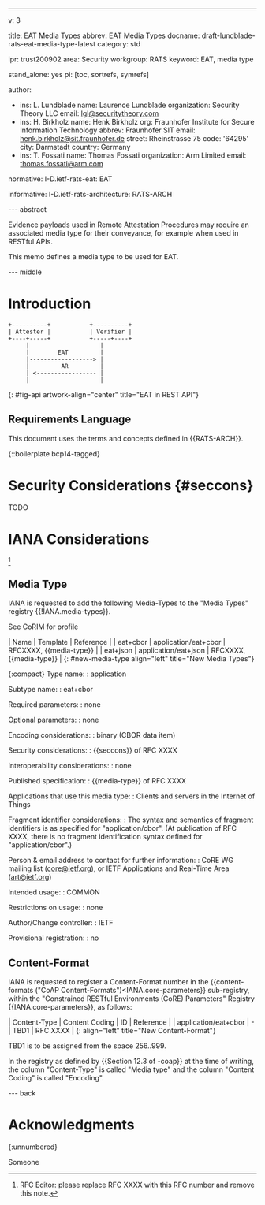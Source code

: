 ---
v: 3

title: EAT Media Types
abbrev: EAT Media Types
docname: draft-lundblade-rats-eat-media-type-latest
category: std

ipr: trust200902
area: Security
workgroup: RATS
keyword: EAT, media type

stand_alone: yes
pi: [toc, sortrefs, symrefs]

author:
 - ins: L. Lundblade
   name: Laurence Lundblade
   organization: Security Theory LLC
   email: lgl@securitytheory.com
 - ins: H. Birkholz
   name: Henk Birkholz
   org: Fraunhofer Institute for Secure Information Technology
   abbrev: Fraunhofer SIT
   email: henk.birkholz@sit.fraunhofer.de
   street: Rheinstrasse 75
   code: '64295'
   city: Darmstadt
   country: Germany
 - ins: T. Fossati
   name: Thomas Fossati
   organization: Arm Limited
   email: thomas.fossati@arm.com

normative:
  I-D.ietf-rats-eat: EAT

informative:
  I-D.ietf-rats-architecture: RATS-ARCH

--- abstract

Evidence payloads used in Remote Attestation Procedures may
require an associated media type for their conveyance, for
example when used in RESTful APIs. 

This memo defines a media type to be used for EAT.

--- middle

# Introduction


~~~ aasvg
+----------+           +----------+
| Attester |           | Verifier |
+----+-----+           +-----+----+
     |                    |
     |        EAT         |
     |------------------> |
     |         AR         |
     | <----------------- |
     |                    |
~~~
{: #fig-api artwork-align="center"
   title="EAT in REST API"}

## Requirements Language

This document uses the terms and concepts defined in {{RATS-ARCH}}.

{::boilerplate bcp14-tagged}

# Security Considerations {#seccons}

TODO

# IANA Considerations

[^to-be-removed]

[^to-be-removed]: RFC Editor: please replace RFC XXXX with this RFC number and remove this note.

## Media Type

IANA is requested to add the following Media-Types to the
"Media Types" registry {{!IANA.media-types}}.

<cref>See CoRIM for profile</cref>

| Name                         | Template                                 | Reference              |
| eat+cbor | application/eat+cbor | RFCXXXX, {{media-type}} |
| eat+json | application/eat+json | RFCXXXX, {{media-type}} |
{: #new-media-type align="left" title="New Media Types"}

{:compact}
Type name:
: application

Subtype name:
: eat+cbor

Required parameters:
: none

Optional parameters:
: none

Encoding considerations:
: binary (CBOR data item)

Security considerations:
: {{seccons}} of RFC XXXX

Interoperability considerations:
: none

Published specification:
: {{media-type}} of RFC XXXX

Applications that use this media type:
: Clients and servers in the Internet of Things

Fragment identifier considerations:
: The syntax and semantics of fragment identifiers is as specified for
  "application/cbor".  (At publication of RFC XXXX, there is no
  fragment identification syntax defined for "application/cbor".)

Person & email address to contact for further information:
: CoRE WG mailing list (core@ietf.org),
  or IETF Applications and Real-Time Area (art@ietf.org)

Intended usage:
: COMMON

Restrictions on usage:
: none

Author/Change controller:
: IETF

Provisional registration:
: no

## Content-Format

IANA is requested to register a Content-Format number in the
{{content-formats ("CoAP
Content-Formats")<IANA.core-parameters}} sub-registry, within
the "Constrained RESTful Environments (CoRE) Parameters"
Registry {{IANA.core-parameters}}, as follows:

| Content-Type                             | Content Coding |
ID   | Reference |
| application/eat+cbor | -              | TBD1 | RFC XXXX  |
{: align="left" title="New Content-Format"}

TBD1 is to be assigned from the space 256..999.

In the registry as defined by {{Section 12.3 of -coap}} at the
time of writing, the column "Content-Type" is called "Media
type" and the column "Content Coding" is called "Encoding".

--- back

# Acknowledgments
{:unnumbered}

Someone
